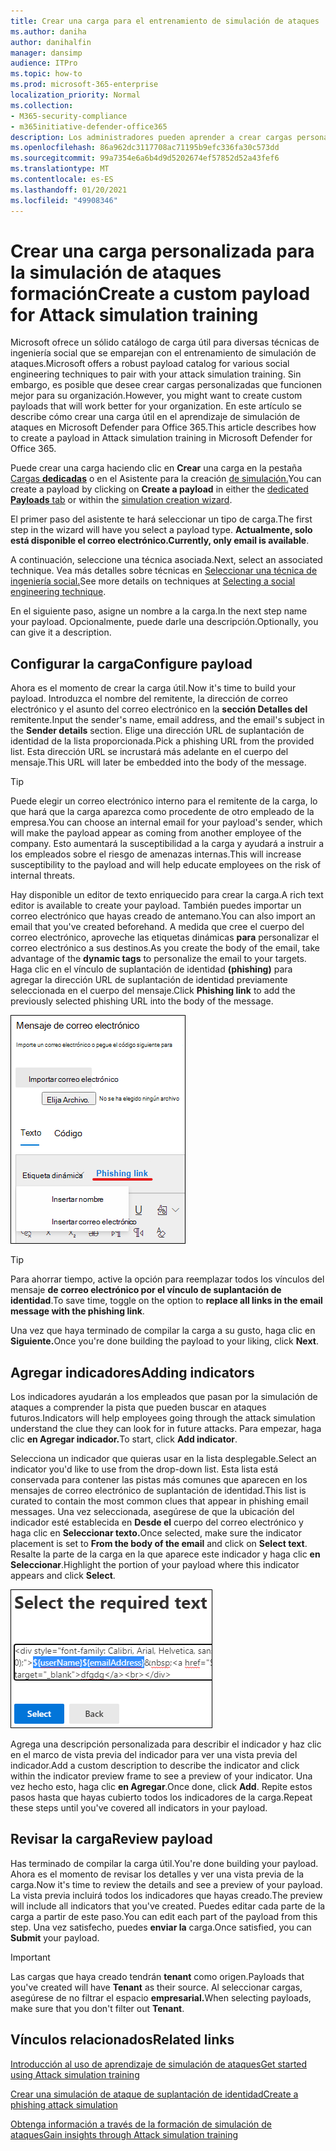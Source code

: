 ```yaml
---
title: Crear una carga para el entrenamiento de simulación de ataques
ms.author: daniha
author: danihalfin
manager: dansimp
audience: ITPro
ms.topic: how-to
ms.prod: microsoft-365-enterprise
localization_priority: Normal
ms.collection:
- M365-security-compliance
- m365initiative-defender-office365
description: Los administradores pueden aprender a crear cargas personalizadas para la formación de simulación de ataques en Microsoft Defender para Office 365.
ms.openlocfilehash: 86a962dc3117708ac71195b9efc336fa30c573dd
ms.sourcegitcommit: 99a7354e6a6b4d9d5202674ef57852d52a43fef6
ms.translationtype: MT
ms.contentlocale: es-ES
ms.lasthandoff: 01/20/2021
ms.locfileid: "49908346"
---
```

# <a name="create-a-custom-payload-for-attack-simulation-training"></a><span data-ttu-id="c10dc-103">Crear una carga personalizada para la simulación de ataques formación</span><span class="sxs-lookup"><span data-stu-id="c10dc-103">Create a custom payload for Attack simulation training</span></span>

<span data-ttu-id="c10dc-104">Microsoft ofrece un sólido catálogo de carga útil para diversas técnicas de ingeniería social que se emparejan con el entrenamiento de simulación de ataques.</span><span class="sxs-lookup"><span data-stu-id="c10dc-104">Microsoft offers a robust payload catalog for various social engineering techniques to pair with your attack simulation training.</span></span> <span data-ttu-id="c10dc-105">Sin embargo, es posible que desee crear cargas personalizadas que funcionen mejor para su organización.</span><span class="sxs-lookup"><span data-stu-id="c10dc-105">However, you might want to create custom payloads that will work better for your organization.</span></span> <span data-ttu-id="c10dc-106">En este artículo se describe cómo crear una carga útil en el aprendizaje de simulación de ataques en Microsoft Defender para Office 365.</span><span class="sxs-lookup"><span data-stu-id="c10dc-106">This article describes how to create a payload in Attack simulation training in Microsoft Defender for Office 365.</span></span>

<span data-ttu-id="c10dc-107">Puede crear una carga haciendo clic en **Crear** una carga en la pestaña [Cargas **dedicadas**](https://security.microsoft.com/attacksimulator?viewid=payload) o en el Asistente para la creación [de simulación.](attack-simulation-training.md#selecting-a-payload)</span><span class="sxs-lookup"><span data-stu-id="c10dc-107">You can create a payload by clicking on **Create a payload** in either the [dedicated **Payloads** tab](https://security.microsoft.com/attacksimulator?viewid=payload) or within the [simulation creation wizard](attack-simulation-training.md#selecting-a-payload).</span></span>

<span data-ttu-id="c10dc-108">El primer paso del asistente te hará seleccionar un tipo de carga.</span><span class="sxs-lookup"><span data-stu-id="c10dc-108">The first step in the wizard will have you select a payload type.</span></span> <span data-ttu-id="c10dc-109">**Actualmente, solo está disponible el correo electrónico.**</span><span class="sxs-lookup"><span data-stu-id="c10dc-109">**Currently, only email is available**.</span></span>

<span data-ttu-id="c10dc-110">A continuación, seleccione una técnica asociada.</span><span class="sxs-lookup"><span data-stu-id="c10dc-110">Next, select an associated technique.</span></span> <span data-ttu-id="c10dc-111">Vea más detalles sobre técnicas en [Seleccionar una técnica de ingeniería social.](attack-simulation-training.md#selecting-a-social-engineering-technique)</span><span class="sxs-lookup"><span data-stu-id="c10dc-111">See more details on techniques at [Selecting a social engineering technique](attack-simulation-training.md#selecting-a-social-engineering-technique).</span></span>

<span data-ttu-id="c10dc-112">En el siguiente paso, asigne un nombre a la carga.</span><span class="sxs-lookup"><span data-stu-id="c10dc-112">In the next step name your payload.</span></span> <span data-ttu-id="c10dc-113">Opcionalmente, puede darle una descripción.</span><span class="sxs-lookup"><span data-stu-id="c10dc-113">Optionally, you can give it a description.</span></span>

## <a name="configure-payload"></a><span data-ttu-id="c10dc-114">Configurar la carga</span><span class="sxs-lookup"><span data-stu-id="c10dc-114">Configure payload</span></span>

<span data-ttu-id="c10dc-115">Ahora es el momento de crear la carga útil.</span><span class="sxs-lookup"><span data-stu-id="c10dc-115">Now it's time to build your payload.</span></span> <span data-ttu-id="c10dc-116">Introduzca el nombre del remitente, la dirección de correo electrónico y el asunto del correo electrónico en la **sección Detalles del** remitente.</span><span class="sxs-lookup"><span data-stu-id="c10dc-116">Input the sender's name, email address, and the email's subject in the **Sender details** section.</span></span> <span data-ttu-id="c10dc-117">Elige una dirección URL de suplantación de identidad de la lista proporcionada.</span><span class="sxs-lookup"><span data-stu-id="c10dc-117">Pick a phishing URL from the provided list.</span></span> <span data-ttu-id="c10dc-118">Esta dirección URL se incrustará más adelante en el cuerpo del mensaje.</span><span class="sxs-lookup"><span data-stu-id="c10dc-118">This URL will later be embedded into the body of the message.</span></span>

> [!TIP]
> <span data-ttu-id="c10dc-119">Puede elegir un correo electrónico interno para el remitente de la carga, lo que hará que la carga aparezca como procedente de otro empleado de la empresa.</span><span class="sxs-lookup"><span data-stu-id="c10dc-119">You can choose an internal email for your payload's sender, which will make the payload appear as coming from another employee of the company.</span></span> <span data-ttu-id="c10dc-120">Esto aumentará la susceptibilidad a la carga y ayudará a instruir a los empleados sobre el riesgo de amenazas internas.</span><span class="sxs-lookup"><span data-stu-id="c10dc-120">This will increase susceptibility to the payload and will help educate employees on the risk of internal threats.</span></span>

<span data-ttu-id="c10dc-121">Hay disponible un editor de texto enriquecido para crear la carga.</span><span class="sxs-lookup"><span data-stu-id="c10dc-121">A rich text editor is available to create your payload.</span></span> <span data-ttu-id="c10dc-122">También puedes importar un correo electrónico que hayas creado de antemano.</span><span class="sxs-lookup"><span data-stu-id="c10dc-122">You can also import an email that you've created beforehand.</span></span> <span data-ttu-id="c10dc-123">A medida que cree el cuerpo del correo electrónico, aproveche las etiquetas dinámicas **para** personalizar el correo electrónico a sus destinos.</span><span class="sxs-lookup"><span data-stu-id="c10dc-123">As you create the body of the email, take advantage of the **dynamic tags** to personalize the email to your targets.</span></span> <span data-ttu-id="c10dc-124">Haga clic en el vínculo de suplantación de identidad **(phishing)** para agregar la dirección URL de suplantación de identidad previamente seleccionada en el cuerpo del mensaje.</span><span class="sxs-lookup"><span data-stu-id="c10dc-124">Click **Phishing link** to add the previously selected phishing URL into the body of the message.</span></span>

![Vínculo de suplantación de identidad y etiquetas dinámicas resaltadas en la creación de cargas útiles para Microsoft Defender para Office 365](../../media/attack-sim-preview-payload-email-body.png)

> [!TIP]
> <span data-ttu-id="c10dc-126">Para ahorrar tiempo, active la opción para reemplazar todos los vínculos del mensaje **de correo electrónico por el vínculo de suplantación de identidad**.</span><span class="sxs-lookup"><span data-stu-id="c10dc-126">To save time, toggle on the option to **replace all links in the email message with the phishing link**.</span></span>

<span data-ttu-id="c10dc-127">Una vez que haya terminado de compilar la carga a su gusto, haga clic en **Siguiente.**</span><span class="sxs-lookup"><span data-stu-id="c10dc-127">Once you're done building the payload to your liking, click **Next**.</span></span>

## <a name="adding-indicators"></a><span data-ttu-id="c10dc-128">Agregar indicadores</span><span class="sxs-lookup"><span data-stu-id="c10dc-128">Adding indicators</span></span>

<span data-ttu-id="c10dc-129">Los indicadores ayudarán a los empleados que pasan por la simulación de ataques a comprender la pista que pueden buscar en ataques futuros.</span><span class="sxs-lookup"><span data-stu-id="c10dc-129">Indicators will help employees going through the attack simulation understand the clue they can look for in future attacks.</span></span> <span data-ttu-id="c10dc-130">Para empezar, haga clic **en Agregar indicador.**</span><span class="sxs-lookup"><span data-stu-id="c10dc-130">To start, click **Add indicator**.</span></span>

<span data-ttu-id="c10dc-131">Selecciona un indicador que quieras usar en la lista desplegable.</span><span class="sxs-lookup"><span data-stu-id="c10dc-131">Select an indicator you'd like to use from the drop-down list.</span></span> <span data-ttu-id="c10dc-132">Esta lista está conservada para contener las pistas más comunes que aparecen en los mensajes de correo electrónico de suplantación de identidad.</span><span class="sxs-lookup"><span data-stu-id="c10dc-132">This list is curated to contain the most common clues that appear in phishing email messages.</span></span> <span data-ttu-id="c10dc-133">Una vez seleccionada, asegúrese de que la ubicación del indicador esté establecida en **Desde el** cuerpo del correo electrónico y haga clic en **Seleccionar texto.**</span><span class="sxs-lookup"><span data-stu-id="c10dc-133">Once selected, make sure the indicator placement is set to **From the body of the email** and click on **Select text**.</span></span> <span data-ttu-id="c10dc-134">Resalte la parte de la carga en la que aparece este indicador y haga clic **en Seleccionar**.</span><span class="sxs-lookup"><span data-stu-id="c10dc-134">Highlight the portion of your payload where this indicator appears and click **Select**.</span></span>

![Texto resaltado en el cuerpo del mensaje para agregarlo a un indicador en el entrenamiento de simulación de ataques](../../media/attack-sim-preview-select-text.png)

<span data-ttu-id="c10dc-136">Agrega una descripción personalizada para describir el indicador y haz clic en el marco de vista previa del indicador para ver una vista previa del indicador.</span><span class="sxs-lookup"><span data-stu-id="c10dc-136">Add a custom description to describe the indicator and click within the indicator preview frame to see a preview of your indicator.</span></span> <span data-ttu-id="c10dc-137">Una vez hecho esto, haga clic **en Agregar**.</span><span class="sxs-lookup"><span data-stu-id="c10dc-137">Once done, click **Add**.</span></span> <span data-ttu-id="c10dc-138">Repite estos pasos hasta que hayas cubierto todos los indicadores de la carga.</span><span class="sxs-lookup"><span data-stu-id="c10dc-138">Repeat these steps until you've covered all indicators in your payload.</span></span>

## <a name="review-payload"></a><span data-ttu-id="c10dc-139">Revisar la carga</span><span class="sxs-lookup"><span data-stu-id="c10dc-139">Review payload</span></span>

<span data-ttu-id="c10dc-140">Has terminado de compilar la carga útil.</span><span class="sxs-lookup"><span data-stu-id="c10dc-140">You're done building your payload.</span></span> <span data-ttu-id="c10dc-141">Ahora es el momento de revisar los detalles y ver una vista previa de la carga.</span><span class="sxs-lookup"><span data-stu-id="c10dc-141">Now it's time to review the details and see a preview of your payload.</span></span> <span data-ttu-id="c10dc-142">La vista previa incluirá todos los indicadores que hayas creado.</span><span class="sxs-lookup"><span data-stu-id="c10dc-142">The preview will include all indicators that you've created.</span></span> <span data-ttu-id="c10dc-143">Puedes editar cada parte de la carga a partir de este paso.</span><span class="sxs-lookup"><span data-stu-id="c10dc-143">You can edit each part of the payload from this step.</span></span> <span data-ttu-id="c10dc-144">Una vez satisfecho, puedes **enviar la** carga.</span><span class="sxs-lookup"><span data-stu-id="c10dc-144">Once satisfied, you can **Submit** your payload.</span></span>

> [!IMPORTANT]
> <span data-ttu-id="c10dc-145">Las cargas que haya creado tendrán **tenant** como origen.</span><span class="sxs-lookup"><span data-stu-id="c10dc-145">Payloads that you've created will have **Tenant** as their source.</span></span> <span data-ttu-id="c10dc-146">Al seleccionar cargas, asegúrese de no filtrar el espacio **empresarial.**</span><span class="sxs-lookup"><span data-stu-id="c10dc-146">When selecting payloads, make sure that you don't filter out **Tenant**.</span></span>

## <a name="related-links"></a><span data-ttu-id="c10dc-147">Vínculos relacionados</span><span class="sxs-lookup"><span data-stu-id="c10dc-147">Related links</span></span>

[<span data-ttu-id="c10dc-148">Introducción al uso de aprendizaje de simulación de ataques</span><span class="sxs-lookup"><span data-stu-id="c10dc-148">Get started using Attack simulation training</span></span>](attack-simulation-training-get-started.md)

[<span data-ttu-id="c10dc-149">Crear una simulación de ataque de suplantación de identidad</span><span class="sxs-lookup"><span data-stu-id="c10dc-149">Create a phishing attack simulation</span></span>](attack-simulation-training.md)

[<span data-ttu-id="c10dc-150">Obtenga información a través de la formación de simulación de ataques</span><span class="sxs-lookup"><span data-stu-id="c10dc-150">Gain insights through Attack simulation training</span></span>](attack-simulation-training-insights.md)
